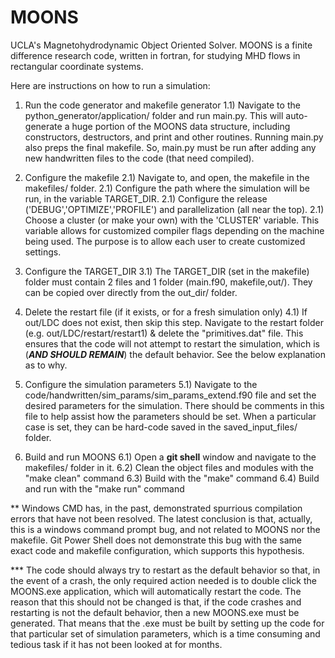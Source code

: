 # MOONS

UCLA's Magnetohydrodynamic Object Oriented Solver.
MOONS is a finite difference research code, written in fortran, for studying MHD flows in rectangular coordinate systems.

Here are instructions on how to run a simulation:

1) Run the code generator and makefile generator
	1.1) Navigate to the python_generator/application/ folder and run main.py.
				This will auto-generate a huge portion of the MOONS data structure,
				including constructors, destructors, and print and other routines.
				Running main.py also preps the final makefile. So, main.py must be
				run after adding any new handwritten files to the code (that need compiled).

2) Configure the makefile
	2.1) Navigate to, and open, the makefile in the makefiles/ folder.
	2.1) Configure the path where the simulation will be run, in the variable TARGET_DIR.
	2.1) Configure the release ('DEBUG','OPTIMIZE','PROFILE') and parallelization (all near the top).
	2.1) Choose a cluster (or make your own) with the 'CLUSTER' variable. This variable allows for customized compiler flags depending on the machine being used. The purpose is to allow each user to create customized settings.

3) Configure the TARGET_DIR
	3.1) The TARGET_DIR (set in the makefile) folder must contain 2 files and 1 folder (main.f90, makefile,out/). They can be copied over directly from the out_dir/ folder.

4) Delete the restart file (if it exists, or for a fresh simulation only)
	4.1) If out/LDC does not exist, then skip this step. Navigate to the restart folder (e.g. out/LDC/restart/restart1) & delete the "primitives.dat" file.
				This ensures that the code will not attempt to restart the
				simulation, which is (***AND SHOULD REMAIN***) the default behavior.
				See the below explanation as to why.

5) Configure the simulation parameters
	5.1) Navigate to the code/handwritten/sim_params/sim_params_extend.f90 file and set the desired parameters for the simulation. There should be comments in this file to help assist how the parameters should be set. When a particular case is set, they can be hard-code saved in the saved_input_files/ folder.

6) Build and run MOONS
	6.1) Open a **git shell** window and navigate to the makefiles/ folder in it.
	6.2) Clean the object files and modules with the "make clean" command
	6.3) Build with the "make" command
	6.4) Build and run with the "make run" command

** Windows CMD has, in the past, demonstrated spurrious compilation errors that have not been resolved. The latest conclusion is that, actually, this is a windows command prompt bug, and not related to MOONS nor the makefile. Git Power Shell does not demonstrate this bug with the same exact code and makefile configuration, which supports this hypothesis.

*** The code should always try to restart as the default behavior so that, in the event of a crash, the only required action needed is to double click the MOONS.exe application, which will automatically restart the code. The reason that this should not be changed is that, if the code crashes and restarting is not the default behavior, then a new MOONS.exe must be generated. That means that the .exe must be built by setting up the code for that particular set of simulation parameters, which is a time consuming and tedious task if it has not been looked at for months.
